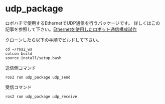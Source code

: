 # udp_package

ロボハチで使用するEthernetでUDP通信を行うパッケージです。
詳しくはこの記事を参照して下さい。[Ethernetを使用したロボット通信構成試作](https://robo8.esa.io/posts/540)


クローンしたら以下の手順でビルドして下さい。
```
cd ~/ros2_ws
colcon build
source install/setup.bash
```

送信側コマンド
```
ros2 run udp_package udp_send
```

受信コマンド

```
ros2 run udp_package udp_receive
```
